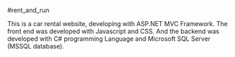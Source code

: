 #rent_and_run

 This is a car rental website, developing with ASP.NET MVC Framework. 
The front end was developed with Javascript and CSS. And the backend was developed with C# programming Language and Microsoft SQL Server (MSSQL database). 
